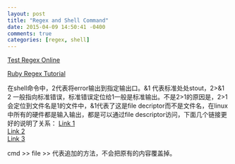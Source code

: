 ```yaml
---
layout: post
title: "Regex and Shell Command"
date: 2015-04-09 14:50:41 -0400
comments: true
categories: [regex, shell]
---
```


[Test Regex Online](http://www.regexr.com/)  

[Ruby Regex Tutorial](http://www.tutorialspoint.com/ruby/ruby_regular_expressions.htm)  

在shell命令中，2代表将error输出到指定输出口。&1 代表标准处处stout，2>&1 2 一般指向标准错误，标准错误定位给1一般是标准输出。不是2>1的原因是，2>1会定位到文件名是1的文件中，&1代表了这是file decriptor而不是文件名，在linux中所有的硬件都是输入输出，都是可以通过file descriptor访问，下面几个链接更好的说明了关系：
[Link 1](http://viplin.blog.51cto.com/241472/99568)  
[Link 2](http://www.360doc.com/content/12/0907/08/1317564_234758909.shtml)  
[Link 3](http://www.cnblogs.com/hexapodsoft/archive/2007/04/24/724902.html)  

cmd >> file  >> 代表追加的方法，不会把原有的内容覆盖掉。  




